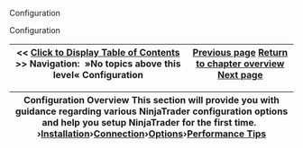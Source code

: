 ﻿


Configuration






















Configuration







| \<\< [Click to Display Table of Contents](configuration.md) \>\> **Navigation:**   »No topics above this level«   Configuration | [Previous page](using_3rd_party_add-ons-1.md) [Return to chapter overview](welcome-1.md) [Next page](installation-1.md) |
| --- | --- |













| Configuration Overview This section will provide you with guidance regarding various NinjaTrader configuration options and help you setup NinjaTrader for the first time.   ›[Installation](installation-1.md)›[Connection](connecting-1.md)›[Options](options-1.md)›[Performance Tips](performance_tips-1.md) |
| --- |









